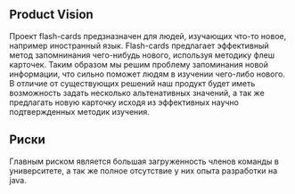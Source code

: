 ## Product Vision

Проект flash-cards предзназначен для людей, изучающих что-то новое, например иностранный язык.
Flash-cards предлагает эффективный метод запомнинания чего-нибудь нового, используя методику флеш карточек.
Таким образом мы решим проблему запоминания новой информации, что сильно поможет людям в изучении чего-либо нового.
В отличие от существующих решений наш продукт будет иметь возможность задать несколько альтенативных значений, а так же предлагать новую карточку исходя из эффективных научно подтвержденных методик изучения.

## Риски

Главным риском является большая загруженность членов команды в университете, а так же полное отсутствие у них опыта разработки на java.
